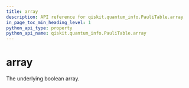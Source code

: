 ```yaml
---
title: array
description: API reference for qiskit.quantum_info.PauliTable.array
in_page_toc_min_heading_level: 1
python_api_type: property
python_api_name: qiskit.quantum_info.PauliTable.array
---
```


# array

The underlying boolean array.

